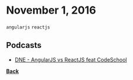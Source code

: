 # November 1, 2016

`angularjs` `reactjs`

## Podcasts

- [DNE - AngularJS vs ReactJS feat CodeSchool](http://devnaestrada.com.br/2016/09/23/angular-vs-react.html)


[__Back__](../README.md#nov)
